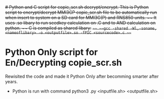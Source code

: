 ~~# Python and C script for copie_scr.sh decrypt/encrypt.
This is Python script to encrypt/decrypt MMI3GP copie_scr.sh file to be
automatically run when insert to system on a SD card for MMI3G(P) and RNS850 units.
~~
It uses .so libary to run seedkey calculation on .C and to AND calculation
on python.
~~
C is compiled as shared libary:~~
~~```~~
~~gcc -shared -Wl,-soname,<nameoflibary> -o <outputfile>.so -fPIC <sourcecode>.c
~~```~~

# Python Only script for En/Decrypting copie_scr.sh
Rewisited the code and made it Python Only after becomming smarter after years.
- Python is run with command python3 <name>.py <inputfile.sh> <outputfile.sh>
